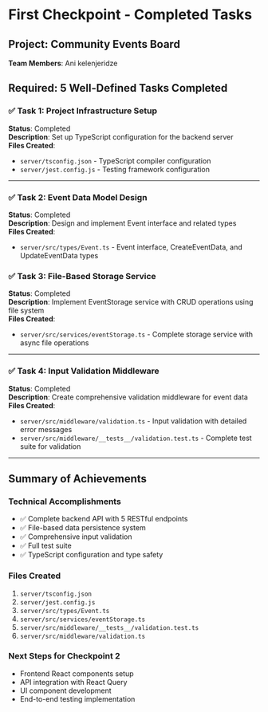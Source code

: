 # First Checkpoint - Completed Tasks

## Project: Community Events Board

**Team Members**: Ani kelenjeridze

## Required: 5 Well-Defined Tasks Completed

### ✅ Task 1: Project Infrastructure Setup

**Status**: Completed  
**Description**: Set up TypeScript configuration for the backend server  
**Files Created**:

- `server/tsconfig.json` - TypeScript compiler configuration
- `server/jest.config.js` - Testing framework configuration

---

### ✅ Task 2: Event Data Model Design

**Status**: Completed  
**Description**: Design and implement Event interface and related types  
**Files Created**:

- `server/src/types/Event.ts` - Event interface, CreateEventData, and UpdateEventData types

### ✅ Task 3: File-Based Storage Service

**Status**: Completed  
**Description**: Implement EventStorage service with CRUD operations using file system  
**Files Created**:

- `server/src/services/eventStorage.ts` - Complete storage service with async file operations

---

### ✅ Task 4: Input Validation Middleware

**Status**: Completed  
**Description**: Create comprehensive validation middleware for event data  
**Files Created**:

- `server/src/middleware/validation.ts` - Input validation with detailed error messages
- `server/src/middleware/__tests__/validation.test.ts` - Complete test suite for validation

---

## Summary of Achievements

### Technical Accomplishments

- ✅ Complete backend API with 5 RESTful endpoints
- ✅ File-based data persistence system
- ✅ Comprehensive input validation
- ✅ Full test suite
- ✅ TypeScript configuration and type safety

### Files Created

1. `server/tsconfig.json`
2. `server/jest.config.js`
3. `server/src/types/Event.ts`
4. `server/src/services/eventStorage.ts`
5. `server/src/middleware/__tests__/validation.test.ts`
6. `server/src/middleware/validation.ts`

### Next Steps for Checkpoint 2

- Frontend React components setup
- API integration with React Query
- UI component development
- End-to-end testing implementation
